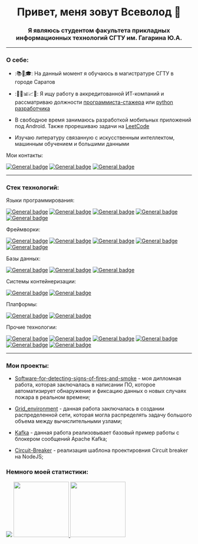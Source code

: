 <h1 align="center">Привет, меня зовут Всеволод 👋</h1>
<h3 align="center">Я являюсь студентом факультета прикладных информационных технологий СГТУ им. Гагарина Ю.А.</h3>

<!--
Полезные ссылки:
https://habr.com/ru/articles/649363/
https://simpleicons.org/
https://shields.io/
https://hendrasob.github.io/badges/
-->

---

<h3>О себе:</h3>

- :📚📝🎓: На данный момент я обучаюсь в магистратуре СГТУ в городе Саратов
- :👨‍💼📊📈📁: Я ищу работу в аккредитованной ИТ-компаний и рассматриваю должности
[программиста-стажера](https://saratov.hh.ru/resume/bc0bd5ecff0db4b8600039ed1f444566644930) или
[python разработчика](https://saratov.hh.ru/resume/6ea57e36ff0db5a9a30039ed1f794f464e7037)

- В свободное время занимаюсь разработкой мобильных приложений под Android. Также прорешиваю задачи на
[LeetCode](https://leetcode.com/)
- Изучаю литературу связанную с искусственным интеллектом, машинным обучением и большими данными

Мои контакты:

[![General badge](https://img.shields.io/badge/Email-FC401D?style=for-the-badge&logo=email&logoColor=white)](tri-vsal@yandex.ru) [![General badge](https://img.shields.io/badge/Telegram-31B8E5?style=for-the-badge&logo=telegram&logoColor=white)](https://t.me/TVsevolodA) [![General badge](https://img.shields.io/badge/VK-0077FF?style=for-the-badge&logo=vk&logoColor=white)](https://vk.com/id319011084)

---

<h3>Cтек технологий:</h3>
<p>
Языки программирования:
 
 [![General badge](https://img.shields.io/badge/Python-3776AB?style=for-the-badge&logo=python&logoColor=white)](https://www.python.org/)
 [![General badge](https://img.shields.io/badge/Dart-2CB7F6?style=for-the-badge&logo=dart&logoColor=white)](https://dart.dev/)
 [![General badge](https://img.shields.io/badge/Node.js-52A044?style=for-the-badge&logo=nodedotjs&logoColor=white)](https://nodejs.org/en)
 [![General badge](https://img.shields.io/badge/Java-ED8B00?style=for-the-badge&logo=java&logoColor=white)](https://www.java.com/)
 [![General badge](https://img.shields.io/badge/C%23-239120?style=for-the-badge&logo=c-sharp&logoColor=white)](https://dotnet.microsoft.com/en-us/languages/csharp)

Фреймворки:

 [![General badge](https://img.shields.io/badge/Flask-000000?style=for-the-badge&logo=flask&logoColor=white)](https://flask.palletsprojects.com/)
 [![General badge](https://img.shields.io/badge/Flutter-60C9F8?style=for-the-badge&logo=flutter&logoColor=white)](https://flutter.dev/)
 [![General badge](https://img.shields.io/badge/Express-384752?style=for-the-badge&logo=express&logoColor=white)](https://expressjs.com/ru/)
 [![General badge](https://img.shields.io/badge/Spring_Boot-8BC34A?style=for-the-badge&logo=spring_boot&logoColor=white)](https://spring.io/projects/spring-boot)
 [![General badge](https://img.shields.io/badge/ASP.NET_Core-693F95?style=for-the-badge&logo=asp.net_core&logoColor=white)](https://dotnet.microsoft.com/en-us/apps/aspnet)

Базы данных:

 [![General badge](https://img.shields.io/badge/PostgreSQL-336791?style=for-the-badge&logo=postgresql&logoColor=white)](https://www.postgresql.org/)
 [![General badge](https://img.shields.io/badge/SQLite-003B57?style=for-the-badge&logo=sqlite&logoColor=white)](https://www.sqlite.org/)
 [![General badge](https://img.shields.io/badge/Firebase-DD2C00?style=for-the-badge&logo=firebase&logoColor=white)](https://firebase.google.com/)

Системы контейнеризации:

 [![General badge](https://img.shields.io/badge/Docker-1D63ED?style=for-the-badge&logo=docker&logoColor=white)](https://www.docker.com/)
 [![General badge](https://img.shields.io/badge/Docker_Compose-1D63ED?style=for-the-badge&logo=docker_compose&logoColor=white)](https://docs.docker.com/compose/)

Платформы:

 [![General badge](https://img.shields.io/badge/Android-3DDC84?style=for-the-badge&logo=android&logoColor=white)](https://developer.android.com/)
 [![General badge](https://img.shields.io/badge/Linux-FCC624?style=for-the-badge&logo=linux&logoColor=black)](https://www.linux.org/)

Прочие технологии:

 [![General badge](https://img.shields.io/badge/Hadoop-B5A933?style=for-the-badge&logo=hadoop&logoColor=white)](https://hadoop.apache.org/)
 [![General badge](https://img.shields.io/badge/Spark-E35A15?style=for-the-badge&logo=spark&logoColor=white)](https://spark.apache.org/)
 [![General badge](https://img.shields.io/badge/Kafka-241F21?style=for-the-badge&logo=kafka&logoColor=white)](https://kafka.apache.org/)
 [![General badge](https://img.shields.io/badge/Nginx-43A047?style=for-the-badge&logo=nginx&logoColor=white)](https://nginx.org/ru/)
 [![General badge](https://img.shields.io/badge/ML-382B73?style=for-the-badge&logo=ml&logoColor=white)]()
 [![General badge](https://img.shields.io/badge/BigData-3088C2?style=for-the-badge&logo=bigdata&logoColor=white)]()
</p>

---

<h3>Мои проекты:</h3>
<ul>
 <li>
    
   [Software-for-detecting-signs-of-fires-and-smoke](https://github.com/TVsevolodA/Software-for-detecting-signs-of-fires-and-smoke) - моя дипломная работа, которая заключалась в написании ПО, которое автоматизирует обнаружение и фиксацию данных о новых случаях пожара в реальном времени;
 </li>
 <li>
    
   [Grid_environment](https://github.com/TVsevolodA/Grid_environment) - данная работа заключалась в создании распределенной сети, которая могла распределять задачу большого объема между вычислительными узлами;
 </li>
 <li>
   
   [Kafka](https://github.com/TVsevolodA/Kafka) - данная работа реализовывает базовый пример работы с блокером сообщений Apache Kafka;
 </li>
 <li>
    
   [Circuit-Breaker](https://github.com/TVsevolodA/Circuit-Breaker) - реализация шаблона проектировния Circuit breaker на NodeJS;
 </li>
</ul>

<!-- Блок статистики -->
<h3>Немного моей статистики:</h3>

![](https://github-profile-summary-cards.vercel.app/api/cards/profile-details?username=TVsevolodA)
<a href="https://github-readme-stats.vercel.app/api?username=TVsevolodA&show_icons=true&count_private=true">
   <img height=150 src="https://github-readme-stats.vercel.app/api?username=TVsevolodA&show_icons=true&count_private=true"/>
</a>
<a href="https://github.com/TVsevolodA/github-readme-stats">
   <img height=150 src="https://github-readme-stats.vercel.app/api/top-langs/?username=TVsevolodA&layout=compact"/>
</a>

<!--
![](https://github-profile-summary-cards.vercel.app/api/cards/stats?username=TVsevolodA)
![](https://github-profile-summary-cards.vercel.app/api/cards/repos-per-language?username=TVsevolodA)

[![](https://github-readme-stats.vercel.app/api?username=TVsevolodA)](https://github.com/TVsevolodA/github-readme-stats)
![](https://github-readme-stats.vercel.app/api/top-langs/?username=TVsevolodA&layout=compact)
-->




<!--
**TVsevolodA/TVsevolodA** is a ✨ _special_ ✨ repository because its `README.md` (this file) appears on your GitHub profile.

Here are some ideas to get you started:

- 🔭 I’m currently working on ...
- 🌱 I’m currently learning ...
- 👯 I’m looking to collaborate on ...
- 🤔 I’m looking for help with ...
- 💬 Ask me about ...
- 📫 How to reach me: ...
- 😄 Pronouns: ...
- ⚡ Fun fact: ...
-->

